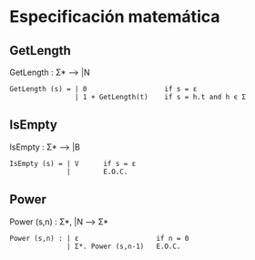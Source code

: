 # Especificación matemática
## GetLength 

GetLength : Σ* --> |N

~~~
GetLength (s) = | 0                   if s = ε
                | 1 + GetLength(t)    if s = h.t and h ϵ Σ
~~~                
## IsEmpty 

IsEmpty : Σ* --> |B
~~~
IsEmpty (s) = | V      if s = ε
              |        E.O.C.
~~~              

## Power

Power (s,n) : Σ*, |N --> Σ*
~~~
Power (s,n) : | ε                   if n = 0
              | Σ*. Power (s,n-1)   E.O.C.
~~~
